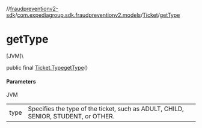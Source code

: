 //[fraudpreventionv2-sdk](../../../index.md)/[com.expediagroup.sdk.fraudpreventionv2.models](../index.md)/[Ticket](index.md)/[getType](get-type.md)

# getType

[JVM]\

public final [Ticket.Type](-type/index.md)[getType](get-type.md)()

#### Parameters

JVM

| | |
|---|---|
| type | Specifies the type of the ticket, such as ADULT, CHILD, SENIOR, STUDENT, or OTHER. |
